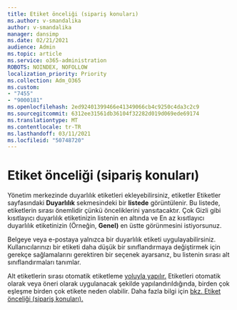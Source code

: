 ```yaml
---
title: Etiket önceliği (sipariş konuları)
ms.author: v-smandalika
author: v-smandalika
manager: dansimp
ms.date: 02/21/2021
audience: Admin
ms.topic: article
ms.service: o365-administration
ROBOTS: NOINDEX, NOFOLLOW
localization_priority: Priority
ms.collection: Adm_O365
ms.custom:
- "7455"
- "9000181"
ms.openlocfilehash: 2ed92401399466e41349066cb4c9250c4da3c2c9
ms.sourcegitcommit: 6312ee31561db36104f32282d019d069ede69174
ms.translationtype: MT
ms.contentlocale: tr-TR
ms.lasthandoff: 03/11/2021
ms.locfileid: "50748720"
---
```

# <a name="label-priority-order-matters"></a>Etiket önceliği (sipariş konuları)

Yönetim merkezinde duyarlılık etiketleri ekleyebilirsiniz, etiketler Etiketler sayfasındaki **Duyarlılık** sekmesindeki bir **listede** görüntülenir. Bu listede, etiketlerin sırası önemlidir çünkü önceliklerini yansıtacaktır. Çok Gizli gibi kısıtlayıcı duyarlılık etiketinizin listenin en altında ve En az kısıtlayıcı duyarlılık etiketinizin (Örneğin, **Genel)** en üstte görünmesini istiyorsunuz.

Belgeye veya e-postaya yalnızca bir duyarlılık etiketi uygulayabilirsiniz. Kullanıcılarınızı bir etiketi daha düşük bir sınıflandırmaya değiştirmek için gerekçe sağlamalarını gerektiren bir seçenek ayarsanız, bu listenin sırası alt sınıflandırmaları tanımlar.

Alt etiketlerin sırası otomatik etiketleme [yoluyla yapılır.](https://docs.microsoft.com/microsoft-365/compliance/apply-sensitivity-label-automatically) Etiketleri otomatik olarak veya öneri olarak uygulanacak şekilde yapılandırıldığında, birden çok eşleşme birden çok etikete neden olabilir. Daha fazla bilgi için [bkz. Etiket önceliği (sipariş konuları).](https://docs.microsoft.com/microsoft-365/compliance/sensitivity-labels)